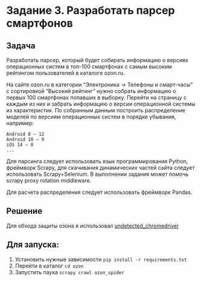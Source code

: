 ﻿# **Задание 3. Разработать парсер смартфонов**
## **Задача** 
Разработать парсер, который будет собирать информацию о версиях операционных систем в топ-100 смартфонах с самым высоким рейтингом пользователей в каталоге ozon.ru.

На сайте ozon.ru в категории “Электроника -> Телефоны и смарт-часы” с сортировкой “Высокий рейтинг” нужно собрать информацию о первых 100 смартфонах попавших в выборку. Перейти на страницу с каждым из них и забрать информацию о версии операционной системы из характеристик. По собранным данным построить распределение моделей по версиям операционных систем в порядке убывания, например:
```
Android 8 — 12
Android 10 — 9
iOS 14 — 8
...
```
Для парсинга следует использовать язык программирования Python, фреймворк Scrapy, для скачивания динамических частей сайта следует использовать Scrapy+Selenium. В выполнении задания может помочь scrapy proxy rotation middleware.

Для расчета распределения следует использовать фреймворк Pandas.

## **Решение**
Для обхода защиты озона я использовал [undetected_chromedriver](https://github.com/ultrafunkamsterdam/undetected-chromedriver)

## **Для запуска:**
1. Установить нужные зависимости ```pip install -r requirements.txt```
2. Перейти в каталог ```cd ozon```
3. Запустить паука ```scrapy crawl ozon_spider```

